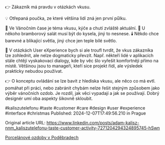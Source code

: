👉 Zákazník má pravdu v otázkách vkusu.


💡 Otřepaná poučka, ze které většina lidí zná jen první půlku.


🎄 Ve Vánočním čase je téma vkusu, kýče a chutí zvláště aktuální. 🥗 U někoho bramborový salát musí být do kysela, jiný to nesnese. 🕯️ Někdo chce barevné a blikající světla, jiný chce jen teple bílé světlo.


🫣 V otázkách User eXperience bych si ale troufl tvrdit, že vkus zákazníka lze zohlednit, ale nelze dogmaticky převzít. Např. někteří lidé v aplikacích stále chtějí vyskakovací dialogy, kde by věc šlo vyřešit komfortněji přímo na místě. Většinou jsou to manageři, kteří sice projekt řídí, ale výsledek prakticky nebudou používat.


👉 O konceptu ovládání se lze bavit z hlediska vkusu, ale něco co má evtl. pomáhat při práci, nebo zabránit chybám nelze řešit stejným způsobem jako výběr vánočních ozdob. Je rozdíl, jak věci vypadají a jak se používají. Dobrý designér umí oba aspekty šikovně skloubit.


#kaliszutelefonu #taste #customer #care #design #user #experience #interface #christmas
Published: 2024-12-07T17:49:56.210 in Prague

Original article URL: https://www.linkedin.com/posts/adam-kalisz-nnm_kaliszutelefonu-taste-customer-activity-7271204294324895745-hSwn

[Porcelánové ozdoby v Poděbradech](./media/ozdoby-poděbrady.jpg)